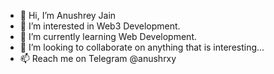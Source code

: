 - 👋 Hi, I’m Anushrey Jain
- 👀 I’m interested in Web3 Development.
- 🌱 I’m currently learning Web Development.
- 💞️ I’m looking to collaborate on anything that is interesting...
- 📫 Reach me on Telegram @anushrxy

<!---
anushrxy/anushrxy is a ✨ special ✨ repository because its `README.md` (this file) appears on your GitHub profile.
You can click the Preview link to take a look at your changes.
--->

